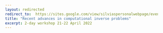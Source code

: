 ```yaml
---
layout: redirected
redirect_to:  https://sites.google.com/view/silviaspersonalwebpage/events/workshop-recent-advances-in-computational-inverse-problems
title: "Recent advances in computational inverse problems"
excerpt: 2-day workshop 21-22 April 2022
---
```



 